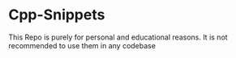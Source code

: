 # Cpp-Snippets
This Repo is purely for personal and educational reasons. It is not recommended to use them in any codebase

